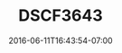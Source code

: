 ---
title: DSCF3643
date: 2016-06-11T16:43:54-07:00
draft: false
location: West Seattle, WA
img_url: https://d17enza3bfujl8.cloudfront.net/DSCF3643.jpg
original_fn: ""
tags:
- Seattle, WA
- Olives
- dogs

---